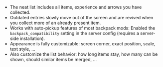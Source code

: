 + The neat list includes all items, experience and arrows you have collected.
+ Outdated entries slowly move out of the screen and are revived when you collect more of an already present item.
+ Works with auto-pickup features of most backpack mods: Enabled the `backpack_compatibility` setting in the server config (requires a server-side installation).
+ Appearance is fully customizable: screen corner, exact position, scale, text style, ...
+ Also customize the list behavior: how long items stay, how many can be shown, should similar items be merged, ...